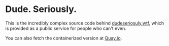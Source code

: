 # Dude. Seriously.

This is the incredibly complex source code behind [dudeseriosuly.wtf](http://dudeseriously.wtf/), which is provided as a public service for people who can't even.

You can also fetch the containerized version at [Quay.io](https://quay.io/repository/nhripps/dudeseriously.wtf).
